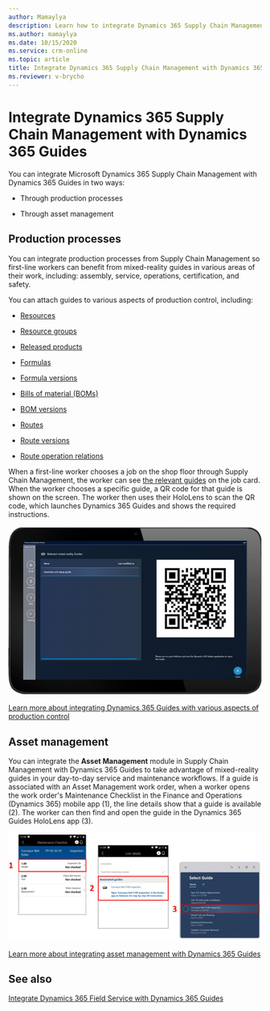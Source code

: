```yaml
---
author: Mamaylya
description: Learn how to integrate Dynamics 365 Supply Chain Management with Dynamics 365 Guides for production processes and asset management.
ms.author: mamaylya
ms.date: 10/15/2020
ms.service: crm-online
ms.topic: article
title: Integrate Dynamics 365 Supply Chain Management with Dynamics 365 Guides
ms.reviewer: v-brycho
---
```


# Integrate Dynamics 365 Supply Chain Management with Dynamics 365 Guides

You can integrate Microsoft Dynamics 365 Supply Chain Management with Dynamics 365 Guides in two ways:

- Through production processes

- Through asset management

## Production processes

You can integrate production processes from Supply Chain Management so first-line workers can benefit from mixed-reality guides in various areas of their work, including: assembly, service, operations, certification, and safety.

You can attach guides to various aspects of production control, including:

- [Resources](https://docs.microsoft.com/dynamics365/supply-chain/production-control/instruction-guides-in-production-overview#resources)

- [Resource groups](https://docs.microsoft.com/dynamics365/supply-chain/production-control/instruction-guides-in-production-overview#resource-groups)

- [Released products](https://docs.microsoft.com/dynamics365/supply-chain/production-control/instruction-guides-in-production-overview#released-products)

- [Formulas](https://docs.microsoft.com/dynamics365/supply-chain/production-control/instruction-guides-in-production-overview#formulas)

- [Formula versions](https://docs.microsoft.com/dynamics365/supply-chain/production-control/instruction-guides-in-production-overview#formula-versions)

- [Bills of material (BOMs)](https://docs.microsoft.com/dynamics365/supply-chain/production-control/instruction-guides-in-production-overview#bom)

- [BOM versions](https://docs.microsoft.com/dynamics365/supply-chain/production-control/instruction-guides-in-production-overview#bom-versions)

- [Routes](https://docs.microsoft.com/dynamics365/supply-chain/production-control/instruction-guides-in-production-overview#routes)

- [Route versions](https://docs.microsoft.com/dynamics365/supply-chain/production-control/instruction-guides-in-production-overview#route-versions)

- [Route operation relations](https://docs.microsoft.com/dynamics365/supply-chain/production-control/instruction-guides-in-production-overview#route-operation-relations)

When a first-line worker chooses a job on the shop floor through Supply Chain Management, the worker can see [the relevant guides](https://docs.microsoft.com/dynamics365/supply-chain/production-control/instruction-guides-in-production-overview#logic) on the job card. When the worker chooses a specific guide, a QR code for that guide is shown on the screen. The worker then uses their HoloLens to scan the QR code, which launches Dynamics 365 Guides and shows the required instructions. 

![Screen shot of QR code used to open a guide from Dynamics 365 Supply Chain Management](media/scm-integration-qr-code-scan.PNG "Screen shot of QR code used to open a guide from Dynamics 365 Supply Chain Management")
 
[Learn more about integrating Dynamics 365 Guides with various aspects of production control](https://docs.microsoft.com/dynamics365/supply-chain/production-control/instruction-guides-in-production-overview#logic)

## Asset management

You can integrate the **Asset Management** module in Supply Chain Management with Dynamics 365 Guides to take advantage of mixed-reality guides in your day-to-day service and maintenance workflows. If a guide is associated with an Asset Management work order, when a worker opens the work order's Maintenance Checklist in the Finance and Operations (Dynamics 365) mobile app (1), the line details show that a guide is available (2). The worker can then find and open the guide in the Dynamics 365 Guides HoloLens app (3).

![Integrated Asset Management guide](media/asset-management-integration.JPG "Integrated Asset Management guide")

[Learn more about integrating asset management with Dynamics 365 Guides](https://docs.microsoft.com/dynamics365/supply-chain/asset-management/asset-management-guides-integration)

## See also

[Integrate Dynamics 365 Field Service with Dynamics 365 Guides](field-service.md)
